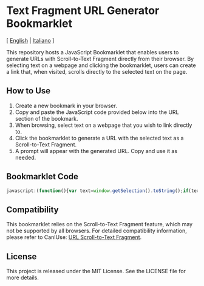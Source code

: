 # Text Fragment URL Generator Bookmarklet

[ [English](README.md) | [Italiano](README.it.md) ]

This repository hosts a JavaScript Bookmarklet that enables users to generate URLs with Scroll-to-Text Fragment directly from their browser. By selecting text on a webpage and clicking the bookmarklet, users can create a link that, when visited, scrolls directly to the selected text on the page.

## How to Use

1. Create a new bookmark in your browser.
2. Copy and paste the JavaScript code provided below into the URL section of the bookmark.
3. When browsing, select text on a webpage that you wish to link directly to.
4. Click the bookmarklet to generate a URL with the selected text as a Scroll-to-Text Fragment.
5. A prompt will appear with the generated URL. Copy and use it as needed.

## Bookmarklet Code

```javascript
javascript:(function(){var text=window.getSelection().toString();if(text){var baseUrl=window.location.href.split('#')[0];var formattedText=text.trim().replace(/ /g,'%20');var newUrl=baseUrl+'#:~:text='+formattedText;prompt('Copy this URL:',newUrl);}else{alert('Please select some text on the page.');}})();
```

## Compatibility

This bookmarklet relies on the Scroll-to-Text Fragment feature, which may not be supported by all browsers. For detailed compatibility information, please refer to CanIUse: [URL Scroll-to-Text Fragment](https://caniuse.com/url-scroll-to-text-fragment).

## License

This project is released under the MIT License. See the LICENSE file for more details.

